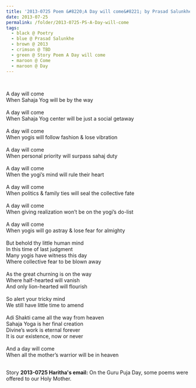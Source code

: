 ```yaml
---
title: '2013-0725 Poem &#8220;A Day will come&#8221; by Prasad Salunkhe'
date: 2013-07-25
permalink: /folder/2013-0725-PS-A-Day-will-come
tags:
  - black @ Poetry
  - blue @ Prasad Salunkhe
  - brown @ 2013
  - crimson @ TBD
  - green @ Story Poem A Day will come
  - maroon @ Come  
  - maroon @ Day
---
```


<br>

<p>
A day will come<br>
When Sahaja Yog will be by the way<br>
<br>
A day will come<br>
When Sahaja Yog center will be just a social getaway<br>
<br>
A day will come<br>
When yogis will follow fashion & lose vibration<br>
<br>
A day will come<br>
When personal priority will surpass sahaj duty<br>
<br>
A day will come<br>
When the yogi’s mind will rule their heart<br>
<br>
A day will come<br>
When politics & family ties will seal the collective fate<br>
<br>
A day will come<br>
When giving realization won’t be on the yogi’s do-list<br>
<br>
A day will come<br>
When yogis will go astray & lose fear for almighty<br>
<br>
But behold thy little human mind<br>
In this time of last judgment<br>
Many yogis have witness this day<br>
Where collective fear to be blown away<br>
<br>
As the great churning is on the way<br>
Where half-hearted will vanish<br>
And only lion-hearted will flourish<br>
<br>
So alert your tricky mind<br>
We still have little time to amend<br>
<br>
Adi Shakti came all the way from heaven<br>
Sahaja Yoga is her final creation<br>
Divine’s work is eternal forever<br>
It is our existence, now or never<br>
<br>
And a day will come<br>
When all the mother’s warrior will be in heaven<br>
</p>

<br>

<wave-list>
<list-title color="DarkSeaGreen" width="40">Story</list-title>
  <list-item color="BlanchedAlmond"  width="280"><b>2013-0725 Haritha's email:</b> On the Guru Puja Day, some poems were offered to our Holy Mother.</list-item>
</wave-list>